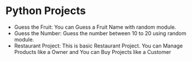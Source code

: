 # Python Projects
- Guess the Fruit: You can Guess a Fruit Name with random module.
- Guess the Number: Guess the number between 10 to 20 using random module.
- Restaurant Project: This is basic Restaurant Project. You can Manage Products like a Owner and You can Buy Projects like a Customer
